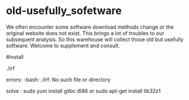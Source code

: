 # old-usefully_sofetware
We often encounter some software download methods change or the original website does not exist. This brings a lot of troubles to our subsequent analysis. So this warehouse will collect those old but usefully software. Welcome to supplement and consult.

#install

./irf

errors:  -bash: ./irf: No such file or directory

solve :  sudo yum install glibc.i686  or sudo apt-get install lib32z1

